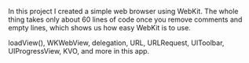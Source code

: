 In this project I created a simple web browser using WebKit. 
The whole thing takes only about 60 lines of code once you remove comments and empty lines, which shows us how easy WebKit is to use.

loadView(), WKWebView, delegation, URL, URLRequest, UIToolbar, UIProgressView, KVO, and more in this app.
